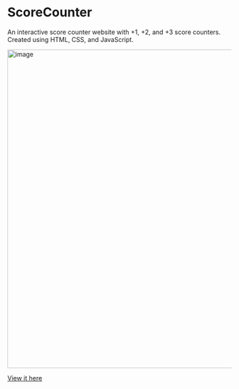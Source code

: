 # ScoreCounter
An interactive score counter website with +1, +2, and +3 score counters. Created using HTML, CSS, and JavaScript.

<img width="718" alt="image" src="https://github.com/joshwant/ScoreCounterWeb/assets/114653236/e295d4f7-e0d7-4bbd-97ae-279a319e5029">


[View it here](https://scorecounterweb.netlify.app/)
